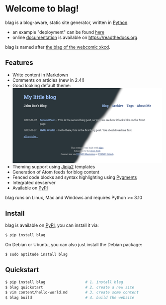 # Welcome to blag!

blag is a blog-aware, static site generator, written in [Python][].

* an example "deployment" can be found [here][venthur.de]
* online [documentation][] is available on https://readthedocs.org.

blag is named after [the blag of the webcomic xkcd][blagxkcd].

[python]: https://python.org
[blagxkcd]: https://blog.xkcd.com
[venthur.de]: https://venthur.de
[documentation]: https://blag.readthedocs.io/en/latest/


## Features

* Write content in [Markdown][]
* Comments on articles (new in 2.4!) <!-- or 3.0? -->
* Good looking default theme:
  ![Blag Screenshot](blag.png)
* Theming support using [Jinja2][] templates
* Generation of Atom feeds for blog content
* Fenced code blocks and syntax highlighting using [Pygments][]
* Integrated devserver
* Available on [PyPI][]

blag runs on Linux, Mac and Windows and requires Python >= 3.10

[markdown]: https://daringfireball.net/projects/markdown/
[jinja2]: https://palletsprojects.com/p/jinja/
[pygments]: https://pygments.org/
[pypi]: https://pypi.org/project/blag/


## Install

blag is available on [PyPI][], you can install it via:

```bash
$ pip install blag
```

On Debian or Ubuntu, you can also just install the Debian package:

```bash
$ sudo aptitude install blag
```


## Quickstart

```bash
$ pip install blag                  # 1. install blag
$ blag quickstart                   # 2. create a new site
$ vim content/hello-world.md        # 3. create some content
$ blag build                        # 4. build the website
```
